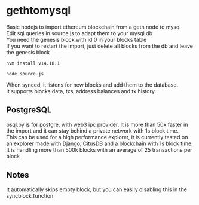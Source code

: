 # gethtomysql
Basic nodejs to import ethereum blockchain from a geth node to mysql  
Edit sql queries in source.js to adapt them to your mysql db  
You need the genesis block with id 0 in your blocks table  
If you want to restart the import, just delete all blocks from the db and leave the genesis block
  
```
nvm install v14.18.1

node source.js
```

When synced, it listens for new blocks and add them to the database.  
It supports blocks data, txs, address balances and tx history. 

## PostgreSQL  

psql.py is for postgre, with web3 ipc provider. It is more than 50x faster in the import and it can stay behind a private network with 1s block time.  
This can be used for a high performance explorer, it is currently tested on an explorer made with Django, CitusDB and a blockchain with 1s block time. It is handling more than 500k blocks with an average of 25 transactions per block

## Notes
It automatically skips empty block, but you can easily disabling this in the syncblock function
